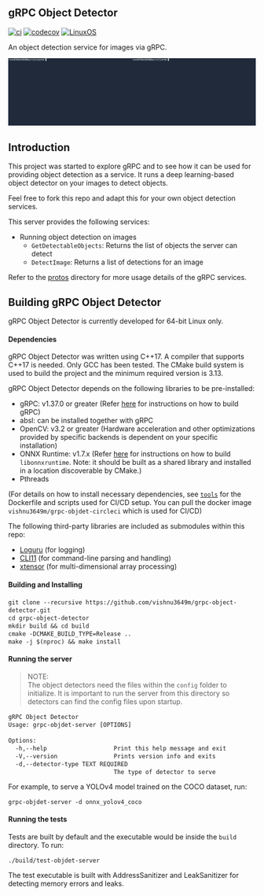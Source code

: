 gRPC Object Detector
--------------------
[![ci](https://img.shields.io/circleci/build/gh/vishnu3649m/grpc-object-detector?logo=circleci&style=flat)](https://app.circleci.com/pipelines/github/vishnu3649m/grpc-object-detector)
[![codecov](https://img.shields.io/codecov/c/github/vishnu3649m/grpc-object-detector?logo=codecov&style=flat)](https://app.codecov.io/gh/vishnu3649m/grpc-object-detector)
[![LinuxOS](https://img.shields.io/badge/os-linux-lightgrey?style=flat)]()

An object detection service for images via gRPC.

![demo](examples/demo.gif)

## Introduction

This project was started to explore gRPC and to see how it can be used for providing 
object detection as a service. It runs a deep learning-based object detector on
your images to detect objects.

Feel free to fork this repo and adapt this for your own object detection services.

This server provides the following services:
- Running object detection on images
    - `GetDetectableObjects`: Returns the list of objects the server can detect
    - `DetectImage`: Returns a list of detections for an image

Refer to the [protos](protos) directory for more usage details of the gRPC services.

## Building gRPC Object Detector
gRPC Object Detector is currently developed for 64-bit Linux only.

#### Dependencies
gRPC Object Detector was written using C++17. A compiler that supports C++17 is needed.
Only GCC has been tested. The CMake build system is used to build the project
and the minimum required version is 3.13.

gRPC Object Detector depends on the following libraries to be pre-installed:
- gRPC: v1.37.0 or greater (Refer [here](https://github.com/grpc/grpc/blob/master/BUILDING.md) for instructions on how to build gRPC)
- absl: can be installed together with gRPC
- OpenCV: v3.2 or greater (Hardware acceleration and other optimizations provided by specific backends is dependent on your specific installation)
- ONNX Runtime: v1.7.x (Refer [here](https://www.onnxruntime.ai/docs/how-to/build/inferencing.html) for instructions on how to build `libonnxruntime`. Note: it should be built as a shared library and installed in a location discoverable by CMake.)
- Pthreads

(For details on how to install necessary dependencies, see [`tools`](tools) for the Dockerfile and scripts used for CI/CD setup. You can pull the docker image `vishnu3649m/grpc-objdet-circleci` which is used for CI/CD)

The following third-party libraries are included as submodules within this repo:
- [Loguru](https://github.com/emilk/loguru) (for logging)
- [CLI11](https://github.com/CLIUtils/CLI11) (for command-line parsing and handling)
- [xtensor](https://xtensor.readthedocs.io/en/latest/) (for multi-dimensional array processing)

#### Building and Installing
```
git clone --recursive https://github.com/vishnu3649m/grpc-object-detector.git
cd grpc-object-detector
mkdir build && cd build
cmake -DCMAKE_BUILD_TYPE=Release ..
make -j $(nproc) && make install
```

#### Running the server

> NOTE:</br>The object detectors need the files within the `config` folder to 
> initialize. It is important to run the server from this directory so detectors
> can find the config files upon startup.

```
gRPC Object Detector
Usage: grpc-objdet-server [OPTIONS]

Options:
  -h,--help                   Print this help message and exit
  -V,--version                Prints version info and exits
  -d,--detector-type TEXT REQUIRED
                              The type of detector to serve
```

For example, to serve a YOLOv4 model trained on the COCO dataset, run:
```shell
grpc-objdet-server -d onnx_yolov4_coco
```

#### Running the tests
Tests are built by default and the executable would be inside the `build` directory. To run:
```shell
./build/test-objdet-server
```
The test executable is built with AddressSanitizer and LeakSanitizer for detecting memory errors and leaks. 
